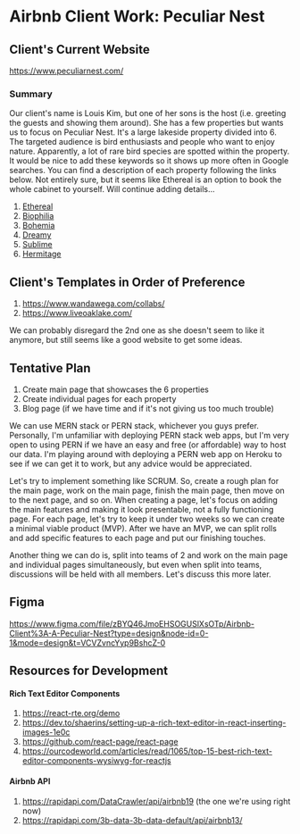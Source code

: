 # Airbnb Client Work: Peculiar Nest

## Client's Current Website
https://www.peculiarnest.com/
### Summary
Our client's name is Louis Kim, but one of her sons is the host (i.e. greeting the guests and showing them around). She has a few properties but wants us to focus on Peculiar Nest. It's a large lakeside property divided into 6. The targeted audience is bird enthusiasts and people who want to enjoy nature. Apparently, a lot of rare bird species are spotted within the property. It would be nice to add these keywords so it shows up more often in Google searches. You can find a description of each property following the links below. Not entirely sure, but it seems like Ethereal is an option to book the whole cabinet to yourself. Will continue adding details...
1. [Ethereal](https://www.airbnb.com/rooms/47567583?adults=1&s=42&unique_share_id=95BF1733-6C5C-4D74-94E3-8083C54869D0&_branch_match_id=1215477135528851549&_branch_referrer=H4sIAAAAAAAAA8soKSkottLXT0zKS9LLTdX3yTL18S00zSvOTAIAR8vamhsAAAA%3D&source_impression_id=p3_1691179650_yKFngsE5g7VlGP6M)
2. [Biophilia](https://www.airbnb.com/rooms/632893977610099509?adults=1&guests=1&s=42&unique_share_id=72dfee9f-3ed6-435a-9a47-841da1ae61e0&_branch_match_id=1215477135528851549&_branch_referrer=H4sIAAAAAAAAA8soKSkottLXT0zKS9LLTdW3KPVPdzUIcQsqSwIA02v%2FARsAAAA%3D&source_impression_id=p3_1691179861_5ErZIBzWvUVUdrKM)
3. [Bohemia](https://www.airbnb.com/rooms/52427533?adults=1&guests=1&s=42&unique_share_id=5d7fe2e2-cf56-4629-81b1-86522ec2fddc&_branch_match_id=1215477135528851549&_branch_referrer=H4sIAAAAAAAAA8soKSkottLXT0zKS9LLTdX398%2FwCsmwdAsqSwIAowgCbRsAAAA%3D&source_impression_id=p3_1691179872_pciUbiFJusmNKWz%2B)
4. [Dreamy](https://www.airbnb.com/rooms/48120269?adults=1&s=42&unique_share_id=D9B1D418-530C-4D07-803A-370F240BF865&_branch_match_id=1215477135528851549&_branch_referrer=H4sIAAAAAAAAA8soKSkottLXT0zKS9LLTdU380p2Skw0yyvOTAIAjcOjkRsAAAA%3D&source_impression_id=p3_1691179837_0N3n7gCQpdGMvzxi)
5. [Sublime](https://www.airbnb.com/rooms/48404830?adults=1&s=42&unique_share_id=75BEF419-B02B-41E5-A1B6-133512B34E50&_branch_match_id=1215477135528851549&_branch_referrer=H4sIAAAAAAAAA8soKSkottLXT0zKS9LLTdW3KAyKCvE2yivOTAIALmU%2BbBsAAAA%3D&source_impression_id=p3_1691179847_k7n%2FuL0Ek0H2XeIv)
6. [Hermitage](https://www.airbnb.com/rooms/759483143926530683?adults=1&guests=1&s=42&unique_share_id=4c263d2b-fb0e-434f-b5a1-dbd7058d9eb1&_branch_match_id=1215477135528851549&_branch_referrer=H4sIAAAAAAAAA8soKSkottLXT0zKS9LLTdXPcq30LQ5Kcw8qSwIAcviRkRsAAAA%3D&source_impression_id=p3_1691179887_7q42KzuuPOfvokQA)

## Client's Templates in Order of Preference
1. https://www.wandawega.com/collabs/
2. https://www.liveoaklake.com/
   
We can probably disregard the 2nd one as she doesn't seem to like it anymore, but still seems like a good website to get some ideas.

## Tentative Plan
1. Create main page that showcases the 6 properties 
2. Create individual pages for each property
3. Blog page (if we have time and if it's not giving us too much trouble)

We can use MERN stack or PERN stack, whichever you guys prefer. Personally, I'm unfamiliar with deploying PERN stack web apps, but I'm very open to using PERN if we have an easy and free (or affordable) way to host our data. I'm playing around with deploying a PERN web app on Heroku to see if we can get it to work, but any advice would be appreciated.

Let's try to implement something like SCRUM. So, create a rough plan for the main page, work on the main page, finish the main page, then move on to the next page, and so on. When creating a page, let's focus on adding the main features and making it look presentable, not a fully functioning page. For each page, let's try to keep it under two weeks so we can create a minimal viable product (MVP). After we have an MVP, we can split rolls and add specific features to each page and put our finishing touches.

Another thing we can do is, split into teams of 2 and work on the main page and individual pages simultaneously, but even when split into teams, discussions will be held with all members. Let's discuss this more later.


## Figma
https://www.figma.com/file/zBYQ46JmoEHSOGUSlXsOTp/Airbnb-Client%3A-A-Peculiar-Nest?type=design&node-id=0-1&mode=design&t=VCVZvncYyp9BshcZ-0

## Resources for Development
#### Rich Text Editor Components 
1. https://react-rte.org/demo
2. https://dev.to/shaerins/setting-up-a-rich-text-editor-in-react-inserting-images-1e0c
3. https://github.com/react-page/react-page
4. https://ourcodeworld.com/articles/read/1065/top-15-best-rich-text-editor-components-wysiwyg-for-reactjs

#### Airbnb API 
1. https://rapidapi.com/DataCrawler/api/airbnb19 (the one we're using right now)
2. https://rapidapi.com/3b-data-3b-data-default/api/airbnb13/
